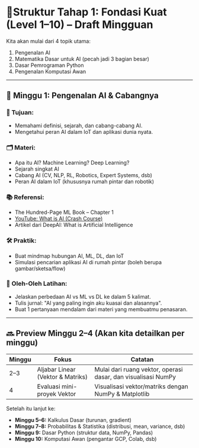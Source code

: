# 🧭Struktur Tahap 1: Fondasi Kuat (Level 1–10) – Draft Mingguan

Kita akan mulai dari 4 topik utama:

1. Pengenalan AI
2. Matematika Dasar untuk AI (pecah jadi 3 bagian besar)
3. Dasar Pemrograman Python
4. Pengenalan Komputasi Awan

---

## 📅 **Minggu 1: Pengenalan AI & Cabangnya**

### 🎯 Tujuan:

- Memahami definisi, sejarah, dan cabang-cabang AI.
- Mengetahui peran AI dalam IoT dan aplikasi dunia nyata.

### 🗂️ Materi:

- Apa itu AI? Machine Learning? Deep Learning?
- Sejarah singkat AI
- Cabang AI (CV, NLP, RL, Robotics, Expert Systems, dsb)
- Peran AI dalam IoT (khususnya rumah pintar dan robotik)

### 📚 Referensi:

- The Hundred-Page ML Book – Chapter 1
- [YouTube: What is AI (Crash Course)](https://www.youtube.com/watch?v=n1ViNeWhC24)
- Artikel dari DeepAI: What is Artificial Intelligence

### 🛠️ Praktik:

- Buat mindmap hubungan AI, ML, DL, dan IoT
- Simulasi pencarian aplikasi AI di rumah pintar (boleh berupa gambar/sketsa/flow)

### 🎁 Oleh-Oleh Latihan:

- Jelaskan perbedaan AI vs ML vs DL ke dalam 5 kalimat.
- Tulis jurnal: "AI yang paling ingin aku kuasai dan alasannya".
- Buat 1 pertanyaan mendalam dari materi yang membuatmu penasaran.

---

## 🔜 Preview Minggu 2–4 (Akan kita detailkan per minggu)

| Minggu | Fokus | Catatan |
| --- | --- | --- |
| 2–3 | Aljabar Linear (Vektor & Matriks) | Mulai dari ruang vektor, operasi dasar, dan visualisasi NumPy |
| 4 | Evaluasi mini-proyek Vektor | Visualisasi vektor/matriks dengan NumPy & Matplotlib |

Setelah itu lanjut ke:

- **Minggu 5–6:** Kalkulus Dasar (turunan, gradient)
- **Minggu 7–8:** Probabilitas & Statistika (distribusi, mean, variance, dsb)
- **Minggu 9:** Dasar Python (struktur data, NumPy, Pandas)
- **Minggu 10:** Komputasi Awan (pengantar GCP, Colab, dsb)

